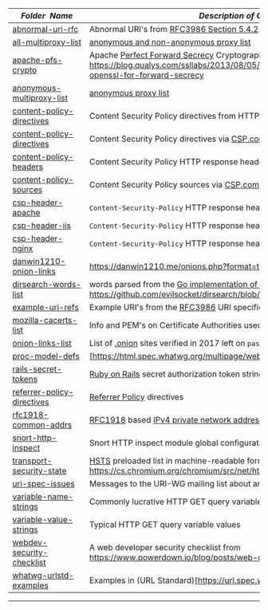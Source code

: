 |&nbsp;&nbsp;&nbsp;&nbsp;_Folder&nbsp;&nbsp;Name_&nbsp;&nbsp;&nbsp;&nbsp;| _Description of Contents_
|:----------------|--------------------------------------------------------------------------------------------------------------------------------------------------------
| [abnormal-uri-rfc](abnormal-uri-rfc) |  Abnormal URI's from [RFC3986 Section 5.4.2](https://tools.ietf.org/html/rfc3986#section-5.4.2) 
| [all-multiproxy-list](all-multiproxy-list) |  [anonymous and non-anonymous proxy list](http://multiproxy.org/txt_all/proxy.txt) 
| [apache-pfs-crypto](apache-pfs-crypto) |  Apache [Perfect Forward Secrecy](https://wikipedia.org/wiki/Forward_secrecy) Cryptography configuration statements <https://blog.qualys.com/ssllabs/2013/08/05/configuring-apache-nginx-and-openssl-for-forward-secrecy> 
| [anonymous-multiproxy-list](anonymous-multiproxy-list) |  [anonymous proxy list](http://multiproxy.org/txt_anon/proxy.txt) 
| [content-policy-directives](content-policy-directives) |  Content Security Policy directives from HTTP replies 
| [content-policy-directives](content-policy-directives) |  Content Security Policy directives via [CSP.com](https://content-security-policy.com) 
| [content-policy-headers](content-policy-headers) |  Content Security Policy HTTP response headers via [CSP.com](https://content-security-policy.com) 
| [content-policy-sources](content-policy-sources) |  Content Security Policy sources via [CSP.com](https://content-security-policy.com) 
| [csp-header-apache](csp-header-apache) |  `Content-Security-Policy` HTTP response header [Apache](https://httpd.apache.org) config 
| [csp-header-iis](csp-header-iis) |  `Content-Security-Policy` HTTP response header [IIS](https://iis.net) config 
| [csp-header-nginx](csp-header-nginx) |  `Content-Security-Policy` HTTP response header [NGINX](https://nginx.com) config 
| [danwin1210-onion-links](danwin1210-onion-links) |  <https://danwin1210.me/onions.php?format=text> 
| [dirsearch-words-list](dirsearch-words-list) |  words parsed from the [Go implementation of dirsearch](https://github.com/evilsocket/dirsearch) tool's `dict.txt` file <https://github.com/evilsocket/dirsearch/blob/master/dict.txt> 
| [example-uri-refs](example-uri-refs) |  Example URI's from the [RFC3986](https://tools.ietf.org/html/rfc3986 "Uniform Resource Identifier (URI): Generic Syntax") URI specification issues list 
| [mozilla-cacerts-list](mozilla-cacerts-list) |  Info and PEM's on Certificate Authorities used by Mozilla 
| [onion-links-list](onion-links-list) |  List of [.onion](https://wikipedia.org/wiki/.onion) sites verified in 2017 left on `pastebin.com` 
| [proc-model-defs](proc-model-defs) |  [https://html.spec.whatwg.org/multipage/webappapis.html#definitions-2]("") 
| [rails-secret-tokens](rails-secret-tokens) |  [Ruby on Rails](http://rubyonrails.org) secret authorization token string values 
| [referrer-policy-directives](referrer-policy-directives) |  [Referrer Policy](https://w3.org/TR/referrer-policy/) directives 
| [rfc1918-common-addrs](rfc1918-common-addrs) |  [RFC1918](https://tools.ietf.org/html/rfc1918 "Address Allocations for Private Internets") based [IPv4 private network address spaces](https://wikipedia.org/wiki/Private_network#Private_IPv4_address_spaces) for [SSRF](https://www.owasp.org/index.php/Server_Side_Request_Forgery) attacks 
| [snort-http-inspect](snort-http-inspect) |  Snort HTTP inspect module global configuration variables 
| [transport-security-state](transport-security-state) |  [HSTS](https://www.chromium.org/hsts "HTTP Strict Transport Security") preloaded list in machine-readable format <https://cs.chromium.org/chromium/src/net/http/transport_security_state_static.json> 
| [uri-spec-issues](uri-spec-issues) |  Messages to the URI-WG mailing list about ambiguous URI syntax 
| [variable-name-strings](variable-name-strings) |  Commonly lucrative HTTP GET query variable names 
| [variable-value-strings](variable-value-strings) |  Typical HTTP GET query variable values 
| [webdev-security-checklist](webdev-security-checklist) |  A web developer security checklist from <https://www.powerdown.io/blog/posts/web-developer-security-checklist.html> 
| [whatwg-urlstd-examples](whatwg-urlstd-examples) |  Examples in (URL Standard)[https://url.spec.whatwg.org] 

* * *

